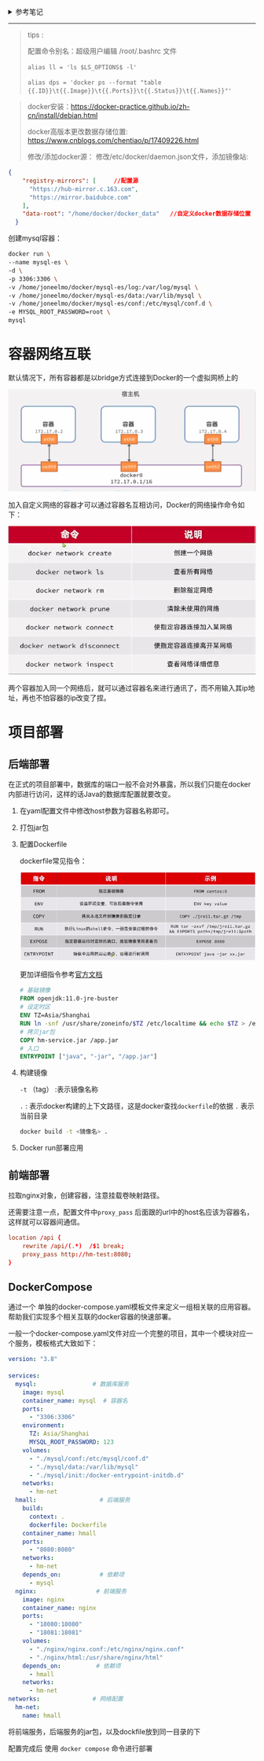 <details>
    <summary>参考笔记</summary>


## 1、什么是docker

Docker 是一个开源的应用容器引擎，让开发者可以打包他们的应用以及依赖包到一个可移植的[镜像](https://baike.baidu.com/item/镜像/1574?fromModule=lemma_inlink)中，然后发布到任何流行的 [Linux](https://baike.baidu.com/item/Linux?fromModule=lemma_inlink)或[Windows](https://baike.baidu.com/item/Windows/165458?fromModule=lemma_inlink)操作系统的机器上，也可以实现[虚拟化](https://baike.baidu.com/item/虚拟化/547949?fromModule=lemma_inlink)。容器是完全使用[沙箱](https://baike.baidu.com/item/沙箱/393318?fromModule=lemma_inlink)机制，相互之间不会有任何接口。

Docker可以让开发者打包自己成应用成一个镜像，发布到服务器上，或者发布到开源社区，实现网络上的资源共享。镜像发布到服务器后，以容器的方式运行，也是虚拟化的一个特性。容器之间是充分隔离的，采用沙盒机制，互相之间不会有影响。而且Docker是可移植的，跨平台的。

## 2、什么是沙盒

**沙盒**（英语：sandbox，又译为**沙箱**），[计算机专业](https://baike.baidu.com/item/计算机专业/10586245?fromModule=lemma_inlink)术语，在计算机安全领域中是一种安全机制，为运行中的程序提供的隔离环境。通常是作为一些来源不可信、具破坏力或无法判定程序意图的程序提供实验之用。

![img](img/001.jpg) 

## 3、docker容器和虚拟机的区别

相同点：docker容器和虚拟机都采用了虚拟的技术。

不同点：docker相当于虚拟机而言，少了虚拟机操作系统层，少了一层就少了很多的资源浪费，所以docker的效率更高。

![img](img/002.jpg) 



## 4、Docker架构

docker分三大部分：客户端、docker主机和镜像仓库。

客户端是人和docker对话用的。就是执行docker命令，在命令行执行。

docker主机是本地处理docker相关操作的。运行在操作系统上的，我们不能直接观察和操作。

镜像仓库是事先准备好的镜像池。提供了丰富的镜像，供每个docker使用。

客户端和docker主机都是安装在我们的操作系统行，镜像仓库是在公网上或者是我们自己创建的私有库。

两个关键词：

镜像：images，可以理解成一个系统的镜像文件，例如发给大家的centOS镜像。

容器：containers， 容器是镜像在运行时的一个状态。

images相当于硬盘上的文件，containers相当于运行硬盘上的文件，包括其内存状态。

![img](img/001.png)

![img](img/002.png)

## 5、核心概念

![img](img/003.jpg) 

核心有三个，用来连接主机的clients，安装了docker的主机Hosts，和保存镜像文件的registries

## 6、docker的特性及优点

特点：

隔离，文件隔离、系统隔离、资源隔离、网络隔离、日志隔离等。每个容器都完全独立运行在一个沙盒中，所有数据、资源都是隔离的，比如，CPU、内存等等，网络上会为每个容器虚拟一个ip地址，docker为每个容器都提供自己的日志，互不影响。

优点：

它的虚拟化做的比虚拟机要好，更节省字样。可以跨平台，不需要担心操作系统的影响，另外docker的应用也很广泛，各大公司都有应用。

缺点：

docker对程序是友好的，但是不善于处理文件和数据，一般情况会将文件或数据以路径映射的方式挂载到容器外。

# 2、部署docker环境

官网手册：https://docs.docker.com/engine/install/centos/

## 1、查看一下Linux内核版本

docker支持3.10及以上版本，一定要看一下内核版本

用命令：unmae -r

![img](img/003.png)

## 2、卸载老版本docker，避免产生影响

![img](img/004.png)

```shell
yum remove docker \
                  docker-client \
                  docker-client-latest \
                  docker-common \
                  docker-latest \
                  docker-latest-logrotate \
                  docker-logrotate \
                  docker-engine
```

![img](img/005.png)

## 3、升级yum和配置源

![img](img/006.png)

```
yum install -y yum-utils

yum-config-manager \
    --add-repo \
    https://download.docker.com/linux/centos/docker-ce.repo
```

## 4、在虚拟机中安装docker

此处是最新版本的安装，建议不要安装最新版本。

![img](img/007.png)

## 5、查看历史版本的docker

![img](img/008.png)

## 6、安装指定版本的docker

我们统一安装：20.10.8版本

![img](img/009.png)

```
yum install --setopt=obsoletes=0 docker-ce-<VERSION_STRING> docker-ce-selinux-<VERSION_STRING>.noarch
```

把<VERSION_STRING>替换成版本号即可

yum install --setopt=obsoletes=0 docker-ce-20.10.8-3.el7 docker-ce-selinux-20.10.8-3.el7.noarch

## 7、安装成功

![img](img/010.png)

## 8、启动服务验证一下

执行命令：docker --version ，查看一下docker版本，有信息代表安装成功

![img](img/011.png)

docker安装成功后，需要启动docker服务才可以用

![img](img/012.png)

命令：

docker images ：查看docker镜像

systemctl start docker ：启动docker服务

systemctl stop docker ：停止docker服务

systemctl enable docker ：开机自启docker服务

# 3、docker的常用操作

## 0. 查看容器状态

`docker inspect <容器id/容器name>`

## 1、查看本地【镜像】

docker images ：查看docker镜像

![img](img/013.png)

REPOSITORY：镜像的名字

TAG：镜像的标签

IMAGE ID：镜像的唯一标识

CREATED：创建这个镜像的时间

SIZE：镜像的大小

## 2、查找指定镜像

### 1、到官网去查

网站： https://hub.docker.com/

![img](img/015.png)

![img](img/016.png)

选用这种有认证的镜像

### 2、用命令查

docker search 镜像名称

![img](img/014.png)



## 3、拉取镜像

docker pull 镜像名称

docker pull tomcat

![img](img/017.png)

![img](img/018.png)

![img](img/019.png)

TAG的latest代表当前镜像的标签，latest是最新的一个镜像。

docker pull 镜像名称:标签名

一般标签名中会包含版本号。

我们统一用tomcat8

docker pull tomcat:8

![img](img/020.png)

## 4、查看容器

docker ps ：查看正在运行的容器

docker ps -a ：查看所有容器，包括运行的和停止的

![img](img/021.png)

CONTAINER ID：容器唯一标识

IMAGE：对应的镜像名字

COMMAND：执行的命令

CREATED：创建时间

STATUS：容器的状态

PORTS：容器的端口号，是自定义的

NAMES：容器的名字，是自定义的

## 5、移除容器

docker rm 容器的名字或唯一标识

![img](img/022.png)

当用id移除时，可以只输入id的前几个符号，docker会自动去配置，但是要注意列表中是否有类似的，为了确保移除时一定是对的，建议复制容器唯一标识移除。

移除镜像：

docker rmi 镜像的id

移除镜像要用id移除，命令虽然支持按照名称移除，但是按照名称容易出错，要按id移除。

docker操作镜像时，如果用的是名字，那么会默认加上标签，对应的是latest这个标签。

## 6、启动容器

docker start 容器id/名字

![img](img/023.png)

docker stop 容器id/名字

docker restart 容器id/名字

## 7、启动Tomcat

docker run --name tc -p 8080:8080 tomcat:8或镜像id

docker run --name tc1 -p 8080:8080 -d 73365378bc27

![img](img/024.png)

--name：给容器取一个名字

-p：端口映射，将容器的端口映射到服务器上，冒号前的端口是服务器的端口号，后面的是容器的端口号。例如：-p 8081:8080，将容器的8080端口映射到服务器的8081端口，访问时访问8081端口就相当于访问容器的8080端口。

-d：后台运行。像tomcat这种持续运行的程序，需要用后台运行的方式，这样不影响终端做其他操作。



注意：容器的名字是唯一，无论容器的状态是什么，名称都不允许重复。

## 8、进入容器内

docker exec -it 容器的名字或id /bin/bash

-it：进入到容器中，是-i -t的缩写。

/bin/bash：是命令需要的路径参数

![img](img/025.png)

容器内部仍然可以用Linux命令。

## 9、Tomcat启动后404问题

外部访问tomcat时会出现404，是因为webapps目录文件下没有任何文件，tomcat自带的页面都在webapps.dist目录文件下，复制过来即可，只复制ROOT目录文件就可以了。

## 10、补充

执行exit或Ctrl+d可以从容器中退出，到服务器上。

进入容器的-it命令，-i：以交互模式运行虚拟机

?								  -t：为容器分配一个伪终端

docker logs 容器名称或id -f：输出容器日志，-f代表持续输出，会保持日志输出的状态，一直打印日志，Ctrl+C退出。





## 11、MySQL数据库安装和配置

### 1、拉取MySQL镜像

统一下载8版本

![img](img/026.png)

### 2、启动MySQL

docker run --name mm -p 3306:3306 -e MYSQL_ROOT_PASSWORD=123456 -d mysql:8

-e：配置信息，配置root的密码。

![img](img/027.png)

![img](img/028.png)

### 3、目录映射

```
docker run --name mmy -p 3306:3306 -e MYSQL_ROOT_PASSWORD=123456 -d \
-v /usr/local/docker/mysql/logs:/var/log/mysql \
-v /usr/local/docker/mysql/conf:/etc/mysql \
-v /usr/local/docker/mysql/data:/var/lib/mysql  mysql:8
```

-v：目录映射，同-p格式。目录文件必须手动创建才能映射。

![img](img/029.png)

## 12、创建docker镜像

### 1、创建Dockerfile

创建一个文件名为Dockerfile的文件，这个文件是没有后缀名的

```dockerfile
# 基础镜像
FROM openjdk:11.0-jre-buster
# 设定时区
ENV TZ=Asia/Shanghai
RUN ln -snf /usr/share/zoneinfo/$TZ /etc/localtime && echo $TZ > /etc/timezone
# 拷贝jar包
COPY hm-service.jar /app.jar
# 入口
ENTRYPOINT ["java", "-jar", "/app.jar"]
```

### 2、上传jar

上传我们准备好的springboot打好的包，在把Dockerfile上传到相同的目录下，注意，目录里不要有其它的文件。

![img](img/030.png)



### 3、执行命令

进入Dockerfile所在的目录中，执行命令

docker build -t 镜像名字（自己取的，不能有大写字母）:标签（可以省略，省略代表的是latest） 目录（用.，代表当前目录)

docker build -t testspringboot . 

![img](img/031.png)

-t：是给镜像添加一个标签

目录是Dockerfile所在目录

### 4、启动

docker run --name tsb -p 8898:8898 -d testspringboot

访问测试，测试地址：http://172.19.186.149:8898/start/test
</details>



---

> tips :
>
> 配置命令别名：超级用户编辑 /root/.bashrc 文件 
>
>  `alias ll = 'ls $LS_OPTIONS$ -l'`   
>
> `alias dps = 'docker ps --format "table {{.ID}}\t{{.Image}}\t{{.Ports}}\t{{.Status}}\t{{.Names}}"'`


> docker安装：https://docker-practice.github.io/zh-cn/install/debian.html
> 
> docker高版本更改数据存储位置: https://www.cnblogs.com/chentiao/p/17409226.html
>
> 修改/添加docker源： 修改/etc/docker/daemon.json文件，添加镜像站:
> 
```json
{
    "registry-mirrors": [     //配置源
      "https://hub-mirror.c.163.com",
      "https://mirror.baidubce.com"
    ],
    "data-root": "/home/docker/docker_data"   //自定义docker数据存储位置
  }
```

创建mysql容器：
```bash
docker run \
--name mysql-es \
-d \
-p 3306:3306 \
-v /home/joneelmo/docker/mysql-es/log:/var/log/mysql \
-v /home/joneelmo/docker/mysql-es/data:/var/lib/mysql \
-v /home/joneelmo/docker/mysql-es/conf:/etc/mysql/conf.d \
-e MYSQL_ROOT_PASSWORD=root \
mysql
```

# 容器网络互联

默认情况下，所有容器都是以bridge方式连接到Docker的一个虚拟网桥上的

![](img/2023-12-13_18-18.png)



加入自定义网络的容器才可以通过容器名互相访问，Docker的网络操作命令如下：

![](img/2023-12-13_18-19.png)

两个容器加入同一个网络后，就可以通过容器名来进行通讯了，而不用输入其ip地址，再也不怕容器的ip改变了捏。

# 项目部署

## 后端部署

在正式的项目部署中，数据库的端口一般不会对外暴露，所以我们只能在docker内部进行访问，这样的话Java的数据库配置就要改变。

1. 在yaml配置文件中修改host参数为容器名称即可。

2. 打包jar包

3. 配置Dockerfile

   dockerfile常见指令：

   ![](img/2023-12-15_23-51.png)

   更加详细指令参考[官方文档](https://docs.docker.com/engine/reference/builder/)

   ```dockerfile
   # 基础镜像
   FROM openjdk:11.0-jre-buster
   # 设定时区
   ENV TZ=Asia/Shanghai
   RUN ln -snf /usr/share/zoneinfo/$TZ /etc/localtime && echo $TZ > /etc/timezone
   # 拷贝jar包
   COPY hm-service.jar /app.jar
   # 入口
   ENTRYPOINT ["java", "-jar", "/app.jar"]
   ```

4. 构建镜像

   `-t`  （tag） :表示镜像名称

   `.`   : 表示docker构建的上下文路径，这是docker查找`dockerfile`的依据    `.` 表示当前目录

   ```bash
   docker build -t <镜像名> . 
   ```

5. Docker run部署应用

## 前端部署

拉取nginx对象，创建容器，注意挂载卷映射路径。

还需要注意一点，配置文件中`proxy_pass` 后面跟的url中的host名应该为容器名，这样就可以容器间通信。

```conf
location /api {
    rewrite /api/(.*)  /$1 break;
    proxy_pass http://hm-test:8080;  
}
```

## DockerCompose

通过一个 单独的docker-compose.yaml模板文件来定义一组相关联的应用容器。帮助我们实现多个相关互联的docker容器的快速部署。

一般一个docker-compose.yaml文件对应一个完整的项目，其中一个模块对应一个服务，模板格式大致如下：

```yaml
version: "3.8"

services:
  mysql:                # 数据库服务
    image: mysql
    container_name: mysql  # 容器名
    ports:
      - "3306:3306"
    environment:
      TZ: Asia/Shanghai
      MYSQL_ROOT_PASSWORD: 123
    volumes:
      - "./mysql/conf:/etc/mysql/conf.d"
      - "./mysql/data:/var/lib/mysql"
      - "./mysql/init:/docker-entrypoint-initdb.d"
    networks:
      - hm-net
  hmall:                  # 后端服务
    build: 
      context: .
      dockerfile: Dockerfile
    container_name: hmall
    ports:
      - "8080:8080"
    networks:
      - hm-net
    depends_on:           # 依赖项
      - mysql
  nginx:                 # 前端服务
    image: nginx
    container_name: nginx
    ports:
      - "18080:18080"
      - "18081:18081"
    volumes:
      - "./nginx/nginx.conf:/etc/nginx/nginx.conf"
      - "./nginx/html:/usr/share/nginx/html"
    depends_on:          # 依赖项
      - hmall
    networks:
      - hm-net
networks:               # 网络配置
  hm-net:
    name: hmall  
```



将前端服务，后端服务的jar包，以及dockfile放到同一目录的下

配置完成后 使用 `docker compose` 命令进行部署  

